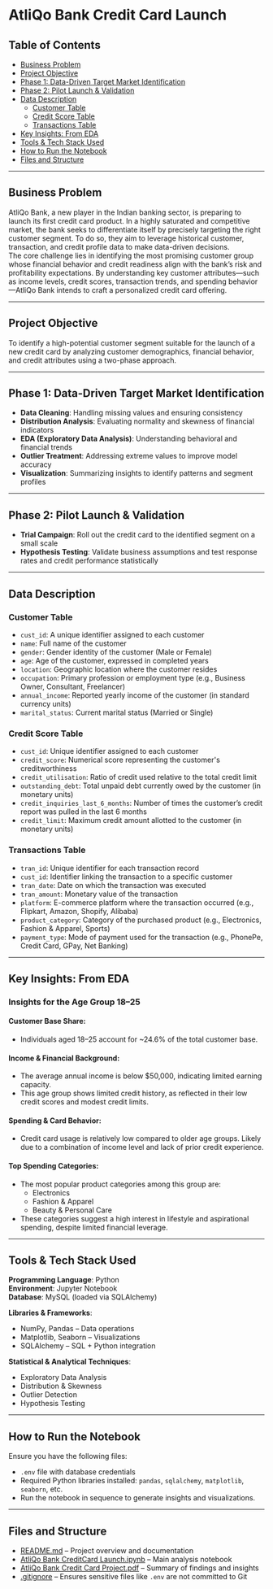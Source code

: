 # AtliQo Bank Credit Card Launch

## Table of Contents

- [Business Problem](#business-problem)  
- [Project Objective](#project-objective)  
- [Phase 1: Data-Driven Target Market Identification](#phase-1-data-driven-target-market-identification)  
- [Phase 2: Pilot Launch & Validation](#phase-2-pilot-launch--validation)  
- [Data Description](#data-description)  
  - [Customer Table](#customer-table)  
  - [Credit Score Table](#credit-score-table)  
  - [Transactions Table](#transactions-table)  
- [Key Insights: From EDA](#key-insights-from-eda)  
- [Tools & Tech Stack Used](#tools--tech-stack-used)  
- [How to Run the Notebook](#how-to-run-the-notebook)  
- [Files and Structure](#files-and-structure)  

---

## Business Problem

AtliQo Bank, a new player in the Indian banking sector, is preparing to launch its first credit card product. In a highly saturated and competitive market, the bank seeks to differentiate itself by precisely targeting the right customer segment. To do so, they aim to leverage historical customer, transaction, and credit profile data to make data-driven decisions.  
The core challenge lies in identifying the most promising customer group whose financial behavior and credit readiness align with the bank’s risk and profitability expectations. By understanding key customer attributes—such as income levels, credit scores, transaction trends, and spending behavior—AtliQo Bank intends to craft a personalized credit card offering.

---

## Project Objective

To identify a high-potential customer segment suitable for the launch of a new credit card by analyzing customer demographics, financial behavior, and credit attributes using a two-phase approach.

---

## Phase 1: Data-Driven Target Market Identification

- **Data Cleaning**: Handling missing values and ensuring consistency  
- **Distribution Analysis**: Evaluating normality and skewness of financial indicators  
- **EDA (Exploratory Data Analysis)**: Understanding behavioral and financial trends  
- **Outlier Treatment**: Addressing extreme values to improve model accuracy  
- **Visualization**: Summarizing insights to identify patterns and segment profiles  

---

## Phase 2: Pilot Launch & Validation

- **Trial Campaign**: Roll out the credit card to the identified segment on a small scale  
- **Hypothesis Testing**: Validate business assumptions and test response rates and credit performance statistically  

---

## Data Description

### Customer Table

- `cust_id`: A unique identifier assigned to each customer  
- `name`: Full name of the customer  
- `gender`: Gender identity of the customer (Male or Female)  
- `age`: Age of the customer, expressed in completed years  
- `location`: Geographic location where the customer resides  
- `occupation`: Primary profession or employment type (e.g., Business Owner, Consultant, Freelancer)  
- `annual_income`: Reported yearly income of the customer (in standard currency units)  
- `marital_status`: Current marital status (Married or Single)  

### Credit Score Table

- `cust_id`: Unique identifier assigned to each customer  
- `credit_score`: Numerical score representing the customer's creditworthiness  
- `credit_utilisation`: Ratio of credit used relative to the total credit limit  
- `outstanding_debt`: Total unpaid debt currently owed by the customer (in monetary units)  
- `credit_inquiries_last_6_months`: Number of times the customer’s credit report was pulled in the last 6 months  
- `credit_limit`: Maximum credit amount allotted to the customer (in monetary units)  

### Transactions Table

- `tran_id`: Unique identifier for each transaction record  
- `cust_id`: Identifier linking the transaction to a specific customer  
- `tran_date`: Date on which the transaction was executed  
- `tran_amount`: Monetary value of the transaction  
- `platform`: E-commerce platform where the transaction occurred (e.g., Flipkart, Amazon, Shopify, Alibaba)  
- `product_category`: Category of the purchased product (e.g., Electronics, Fashion & Apparel, Sports)  
- `payment_type`: Mode of payment used for the transaction (e.g., PhonePe, Credit Card, GPay, Net Banking)  

---

## Key Insights: From EDA

### Insights for the Age Group 18–25

#### Customer Base Share:
- Individuals aged 18–25 account for ~24.6% of the total customer base.

#### Income & Financial Background:
- The average annual income is below $50,000, indicating limited earning capacity.
- This age group shows limited credit history, as reflected in their low credit scores and modest credit limits.

#### Spending & Card Behavior:
- Credit card usage is relatively low compared to older age groups. Likely due to a combination of income level and lack of prior credit experience.

#### Top Spending Categories:
- The most popular product categories among this group are:  
  - Electronics  
  - Fashion & Apparel  
  - Beauty & Personal Care  
- These categories suggest a high interest in lifestyle and aspirational spending, despite limited financial leverage.

---

## Tools & Tech Stack Used

**Programming Language**: Python  
**Environment**: Jupyter Notebook  
**Database**: MySQL (loaded via SQLAlchemy)

**Libraries & Frameworks**:
- NumPy, Pandas – Data operations  
- Matplotlib, Seaborn – Visualizations  
- SQLAlchemy – SQL + Python integration

**Statistical & Analytical Techniques**:
- Exploratory Data Analysis  
- Distribution & Skewness  
- Outlier Detection  
- Hypothesis Testing  

---

## How to Run the Notebook

Ensure you have the following files:
- `.env` file with database credentials  
- Required Python libraries installed: `pandas`, `sqlalchemy`, `matplotlib`, `seaborn`, etc.  
- Run the notebook in sequence to generate insights and visualizations.

---

## Files and Structure

- [README.md](README.md) – Project overview and documentation  
- [AtliQo Bank CreditCard Launch.ipynb](AtliQo%20Bank%20CreditCard%20Launch.ipynb) – Main analysis notebook  
- [AtliQo Bank Credit Card Project.pdf](AtliQo%20Bank%20Credit%20Card%20Project.pdf) – Summary of findings and insights  
- [.gitignore](.gitignore) – Ensures sensitive files like `.env` are not committed to Git


